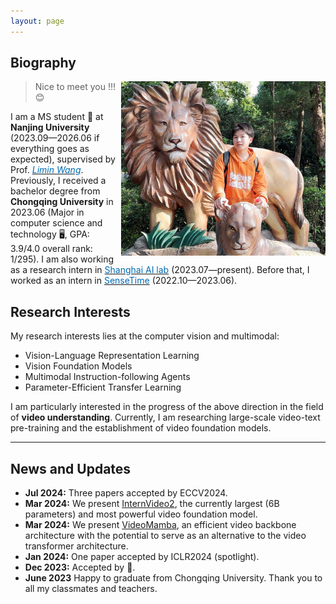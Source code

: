 ```yaml
---
layout: page
---
```


<!-- > Nice to meet you !!!😊 Hope you are happy every day!!!💥 -->

## Biography

<img src="images/big_xinhao.jpg" style="float: right;" width="327" height="279">

> Nice to meet you !!!😊

I am a MS student 🙂 at **Nanjing University** (2023.09—2026.06 if everything goes as expected), supervised by Prof. [*<font color="#006ab1">Limin Wang</font>*](https://scholar.google.com.hk/citations?user=HEuN8PcAAAAJ&hl=zh-CN&oi=ao). Previously, I received a bachelor degree from **Chongqing University** in 2023.06 (Major in computer science and technology 🖥️, GPA: 3.9/4.0 overall rank: 1/295). I am also working as a research intern in [<font color="#006ab1">Shanghai AI lab</font>](https://www.shlab.org.cn/) (2023.07—present). Before that, I worked as an intern in [<font color="#006ab1">SenseTime</font>](https://www.sensetime.com) (2022.10—2023.06).

<!-- ## Academic Background

**<font color='red'>[Highlight]</font> I am looking for PhD to start in 2025 Fall. Contact me if you have any leads!** [talk with me](https://calendly.com/lancecai/meet-with-lance)

- **Sep 2020 - June 2024:** Fuzhou University (BEng)
- **Sep 2020 - May 2024:** Maynooth University (BSc)
- **June 2022 - Nov 2022:** Cambridge University (Intern)

<br>

--- -->

## Research Interests

My research interests lies at the computer vision and multimodal:

- Vision-Language Representation Learning
- Vision Foundation Models
- Multimodal Instruction-following Agents
- Parameter-Efficient Transfer Learning


I am particularly interested in the progress of the above direction in the field of **video understanding**. Currently, I am researching large-scale video-text pre-training and the establishment of video foundation models.
 <!-- Additionally, I am researching how to utilize pre-trained language models for creating multimodal instruction-following agents that can understand videos excellently. -->


---

## News and Updates
- **Jul 2024:** Three papers accepted by ECCV2024.
- **Mar 2024:** We present [InternVideo2](https://arxiv.org/pdf/2403.15377.pdf), the currently largest (6B parameters) and most powerful video foundation model.
- **Mar 2024:** We present [VideoMamba](https://arxiv.org/abs/2403.06977), an efficient video backbone architecture with the potential to serve as an alternative to the video transformer architecture.
- **Jan 2024:** One paper accepted by ICLR2024 (spotlight).
- **Dec 2023:** Accepted by 🐼.
- **June 2023** Happy to graduate from Chongqing University. Thank you to all my classmates and teachers.

<br>
